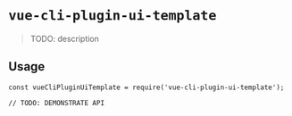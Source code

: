 # `vue-cli-plugin-ui-template`

> TODO: description

## Usage

```
const vueCliPluginUiTemplate = require('vue-cli-plugin-ui-template');

// TODO: DEMONSTRATE API
```
